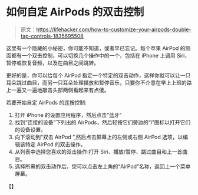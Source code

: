 # 如何自定 AirPods 的双击控制

> 原文：<https://lifehacker.com/how-to-customize-your-airpods-double-tap-controls-1835695508>

这里有一个隐藏的小秘密，你可能不知道，或者早已忘记。每个苹果 AirPod 的侧面都有一个双击控制，可以切换几个操作中的一个，包括在 iPhone 上调用 Siri，暂停或恢复音频，以及在曲目之间跳转。



更好的是，你可以给每个 AirPod 指定一个特定的双击动作，这样你就可以让一只耳朵跳过曲目，而另一只耳朵处理播放和暂停音乐，只要你不介意在早上上班的路上一遍又一遍地敲击头部两侧看起来有点傻。

若要开始自定 AirPods 的连按控制:

1.  打开 iPhone 的设置应用程序，然后点击“蓝牙”
2.  找到“连接的设备”下列出的 AirPods，然后轻按它们旁边的“I”图标以打开它们的设备设置。
3.  向下滚动到“双击 AirPod ”,然后点击屏幕上的左侧或右侧 AirPod 选项，以编辑该特定 AirPod 的双击操作。
4.  从列表中选择您喜欢的双击操作:打开 Siri、播放/暂停、跳过曲目和上一首曲目。
5.  选择所需的双击动作后，您可以点击左上角的“AirPod”名称，返回上一个菜单屏幕。

【】